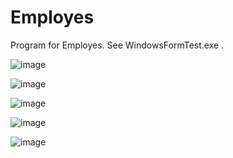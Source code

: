 # Employes
Program for Employes.
See WindowsFormTest.exe .

![image](https://github.com/Pavel-Robot/Employes/assets/50141984/b62c8ca8-c283-4746-b79d-7a1c6841b4cf)

![image](https://github.com/Pavel-Robot/Employes/assets/50141984/c88a08e0-e269-4ee7-bb49-85441915d9b3)

![image](https://github.com/Pavel-Robot/Employes/assets/50141984/ee424323-a28a-404a-a744-2f453c452a9a)

![image](https://github.com/Pavel-Robot/Employes/assets/50141984/14f688b9-b002-4264-a235-b9d85e4c7a3a)

![image](https://github.com/Pavel-Robot/Employes/assets/50141984/726a2501-ceb9-4ad6-9e17-0bc933787ece)
